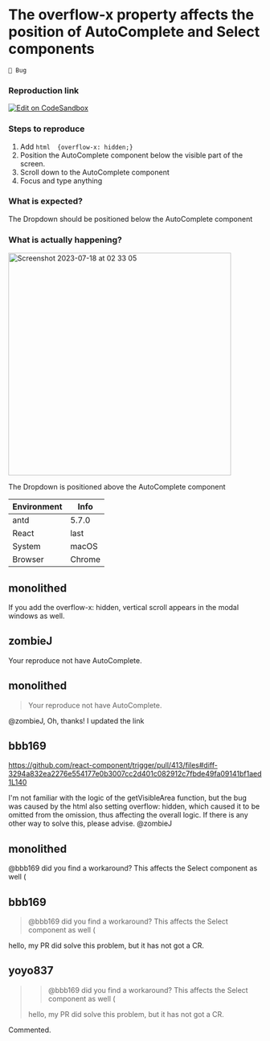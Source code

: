 # The overflow-x property affects the position of AutoComplete and Select components

`🐛 Bug`

### Reproduction link

[![Edit on CodeSandbox](https://codesandbox.io/static/img/play-codesandbox.svg)](https://codesandbox.io/s/antd-reproduction-template-forked-z9g5dk?file=/index.js)

### Steps to reproduce

1. Add `html  {overflow-x: hidden;}`
2. Position the AutoComplete component below the visible part of the screen.
3. Scroll down to the AutoComplete component
4. Focus and type anything

### What is expected?

The Dropdown should be positioned below the AutoComplete component

### What is actually happening?

<img width="443" alt="Screenshot 2023-07-18 at 02 33 05" src="https://github.com/ant-design/ant-design/assets/803674/068c5a62-acde-435b-b8cb-644821ee20dc">

The Dropdown is positioned above the AutoComplete component

| Environment | Info   |
| ----------- | ------ |
| antd        | 5.7.0  |
| React       | last   |
| System      | macOS  |
| Browser     | Chrome |

<!-- generated by ant-design-issue-helper. DO NOT REMOVE -->

## monolithed

If you add the overflow-x: hidden, vertical scroll appears in the modal windows as well.

## zombieJ

Your reproduce not have AutoComplete.

## monolithed

> Your reproduce not have AutoComplete.

@zombieJ,
Oh, thanks! I updated the link

## bbb169

https://github.com/react-component/trigger/pull/413/files#diff-3294a832ea2276e554177e0b3007cc2d401c082912c7fbde49fa09141bf1aed1L140

I'm not familiar with the logic of the getVisibleArea function, but the bug was caused by the html also setting overflow: hidden, which caused it to be omitted from the omission, thus affecting the overall logic.
If there is any other way to solve this, please advise.
@zombieJ

## monolithed

@bbb169 did you find a workaround? This affects the Select component as well (

## bbb169

> @bbb169 did you find a workaround? This affects the Select component as well (

hello, my PR did solve this problem, but it has not got a CR.

## yoyo837

> > @bbb169 did you find a workaround? This affects the Select component as well (
>
> hello, my PR did solve this problem, but it has not got a CR.

Commented.
